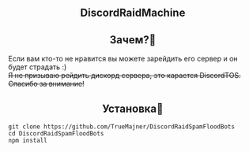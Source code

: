 <h2 align="center">DiscordRaidMachine</h2> 

<h2 align="center">Зачем?🤔</h2> 

Если вам кто-то не нравится вы можете зарейдить его сервер и он будет страдать :)  
~~Я не призываю рейдить дискорд сервера, это карается DiscordTOS. Спасибо за внимание!~~  

<h2 align="center">Установка🔧</h2> 

```git
git clone https://github.com/TrueMajner/DiscordRaidSpamFloodBots
cd DiscordRaidSpamFloodBots
npm install
```
